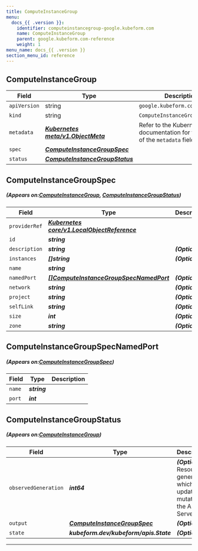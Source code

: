 ```yaml
---
title: ComputeInstanceGroup
menu:
  docs_{{ .version }}:
    identifier: computeinstancegroup-google.kubeform.com
    name: ComputeInstanceGroup
    parent: google.kubeform.com-reference
    weight: 1
menu_name: docs_{{ .version }}
section_menu_id: reference
---
```


## ComputeInstanceGroup
| Field | Type | Description |
| ------ | ----- | ----------- |
| `apiVersion` | string | `google.kubeform.com/v1alpha1` |
|    `kind` | string | `ComputeInstanceGroup` |
| `metadata` | ***[Kubernetes meta/v1.ObjectMeta](https://kubernetes.io/docs/reference/generated/kubernetes-api/v1.13/#objectmeta-v1-meta)***|Refer to the Kubernetes API documentation for the fields of the `metadata` field.|
| `spec` | ***[ComputeInstanceGroupSpec](#ComputeInstanceGroupSpec)***||
| `status` | ***[ComputeInstanceGroupStatus](#ComputeInstanceGroupStatus)***||
## ComputeInstanceGroupSpec
##### (Appears on:[ComputeInstanceGroup](#ComputeInstanceGroup), [ComputeInstanceGroupStatus](#ComputeInstanceGroupStatus))
| Field | Type | Description |
| ------ | ----- | ----------- |
| `providerRef` | ***[Kubernetes core/v1.LocalObjectReference](https://kubernetes.io/docs/reference/generated/kubernetes-api/v1.13/#localobjectreference-v1-core)***||
| `id` | ***string***||
| `description` | ***string***| ***(Optional)*** |
| `instances` | ***[]string***| ***(Optional)*** |
| `name` | ***string***||
| `namedPort` | ***[[]ComputeInstanceGroupSpecNamedPort](#ComputeInstanceGroupSpecNamedPort)***| ***(Optional)*** |
| `network` | ***string***| ***(Optional)*** |
| `project` | ***string***| ***(Optional)*** |
| `selfLink` | ***string***| ***(Optional)*** |
| `size` | ***int***| ***(Optional)*** |
| `zone` | ***string***| ***(Optional)*** |
## ComputeInstanceGroupSpecNamedPort
##### (Appears on:[ComputeInstanceGroupSpec](#ComputeInstanceGroupSpec))
| Field | Type | Description |
| ------ | ----- | ----------- |
| `name` | ***string***||
| `port` | ***int***||
## ComputeInstanceGroupStatus
##### (Appears on:[ComputeInstanceGroup](#ComputeInstanceGroup))
| Field | Type | Description |
| ------ | ----- | ----------- |
| `observedGeneration` | ***int64***| ***(Optional)*** Resource generation, which is updated on mutation by the API Server.|
| `output` | ***[ComputeInstanceGroupSpec](#ComputeInstanceGroupSpec)***| ***(Optional)*** |
| `state` | ***kubeform.dev/kubeform/apis.State***| ***(Optional)*** |
---

